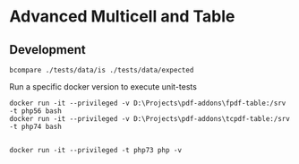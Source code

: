# Advanced Multicell and Table


## Development

```shell
bcompare ./tests/data/is ./tests/data/expected
```

Run a specific docker version to execute unit-tests

```shell
docker run -it --privileged -v D:\Projects\pdf-addons\fpdf-table:/srv -t php56 bash
docker run -it --privileged -v D:\Projects\pdf-addons\tcpdf-table:/srv -t php74 bash


docker run -it --privileged -t php73 php -v
```